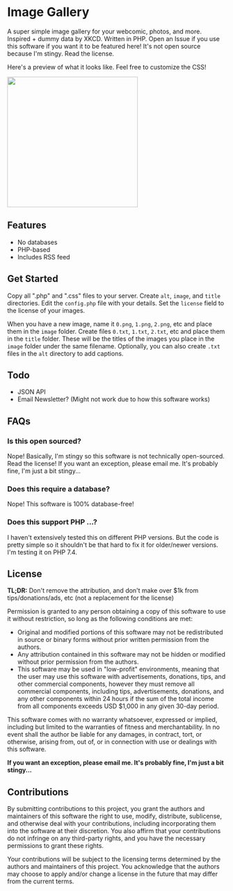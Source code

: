 # Image Gallery

A super simple image gallery for your webcomic, photos, and more. Inspired + dummy data by XKCD. Written in PHP. Open an Issue if you use this software if you want it to be featured here! It's not open source because I'm stingy. Read the license.

Here's a preview of what it looks like. Feel free to customize the CSS!

<img src="https://github.com/fakerybakery/imagegallery/assets/76186054/6d221709-a0c8-4e3c-8ff5-7850476382d5" width="300">

## Features

* No databases
* PHP-based
* Includes RSS feed

## Get Started

Copy all ".php" and ".css" files to your server. Create `alt`, `image`, and `title` directories. Edit the `config.php` file with your details. Set the `license` field to the license of your images.

When you have a new image, name it `0.png`, `1.png`, `2.png`, etc and place them in the `image` folder. Create files `0.txt`, `1.txt`, `2.txt`, etc and place them in the `title` folder. These will be the titles of the images you place in the `image` folder under the same filename. Optionally, you can also create `.txt` files in the `alt` directory to add captions.

## Todo

* JSON API
* Email Newsletter? (Might not work due to how this software works)

## FAQs

### Is this open sourced?

Nope! Basically, I'm stingy so this software is not technically open-sourced. Read the license! If you want an exception, please email me. It's probably fine, I'm just a bit stingy...

### Does this require a database?

Nope! This software is 100% database-free!

### Does this support PHP ...?

I haven't extensively tested this on different PHP versions. But the code is pretty simple so it shouldn't be that hard to fix it for older/newer versions. I'm testing it on PHP 7.4.

## License

**TL;DR:** Don't remove the attribution, and don't make over $1k from tips/donations/ads, etc (not a replacement for the license)

Permission is granted to any person obtaining a copy of this software to use it without restriction, so long as the following conditions are met:

* Original and modified portions of this software may not be redistributed in source or binary forms without prior written permission from the authors.
* Any attribution contained in this software may not be hidden or modified without prior permission from the authors.
* This software may be used in "low-profit" environments, meaning that the user may use this software with advertisements, donations, tips, and other commercial components, however they must remove all commercial components, including tips, advertisements, donations, and any other components within 24 hours if the sum of the total income from all components exceeds USD $1,000 in any given 30-day period.

This software comes with no warranty whatsoever, expressed or implied, including but limited to the warranties of fitness and merchantability. In no event shall the author be liable for any damages, in contract, tort, or otherwise, arising from, out of, or in connection with use or dealings with this software.

**If you want an exception, please email me. It's probably fine, I'm just a bit stingy...**

## Contributions

By submitting contributions to this project, you grant the authors and maintainers of this software the right to use, modify, distribute, sublicense, and otherwise deal with your contributions, including incorporating them into the software at their discretion. You also affirm that your contributions do not infringe on any third-party rights, and you have the necessary permissions to grant these rights.

Your contributions will be subject to the licensing terms determined by the authors and maintainers of this project. You acknowledge that the authors may choose to apply and/or change a license in the future that may differ from the current terms.